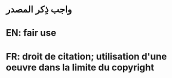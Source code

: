 # واجب ذِكر المصدر

# EN: fair use

# FR: droit de citation; utilisation d'une oeuvre dans la limite du copyright
